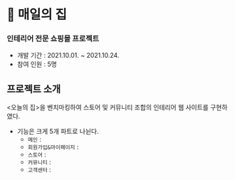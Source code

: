 # 🏡 **매일의 집**

### 인테리어 전문 쇼핑몰 프로젝트
* 개발 기간 : 2021.10.01. ~ 2021.10.24.
* 참여 인원 : 5명

## 프로젝트 소개
<오늘의 집>을 벤치마킹하여 스토어 및 커뮤니티 조합의 인테리어 웹 사이트를 구현하였다.
* 기능은 크게 5개 파트로 나뉜다.
  * ``` 메인 ``` : 
  * ``` 회원가입&마이페이지 ``` :
  * ``` 스토어 ``` :
  * ``` 커뮤니티 ``` :
  * ``` 고객센터 ``` :
